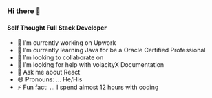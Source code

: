 ### Hi there 👋
#### Self Thought Full Stack Developer

- 🔭 I’m currently working on Upwork
- 🌱 I’m currently learning Java for be a Oracle Certified Professional
- 👯 I’m looking to collaborate on 
- 🤔 I’m looking for help with volacityX Documentation
- 💬 Ask me about React 
- 😄 Pronouns: ... He/His
- ⚡ Fun fact: ... I spend almost 12 hours with coding


